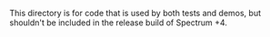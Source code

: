 This directory is for code that is used by both tests and demos, but shouldn't
be included in the release build of Spectrum +4.
